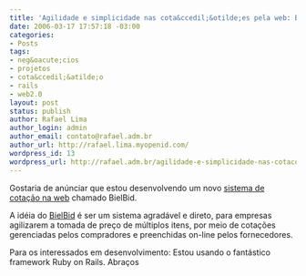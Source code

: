 ```yaml
---
title: 'Agilidade e simplicidade nas cota&ccedil;&otilde;es pela web: BielBid'
date: 2006-03-17 17:57:18 -03:00
categories:
- Posts
tags:
- neg&oacute;cios
- projetos
- cota&ccedil;&atilde;o
- rails
- web2.0
layout: post
status: publish
author: Rafael Lima
author_login: admin
author_email: contato@rafael.adm.br
author_url: http://rafael.lima.myopenid.com/
wordpress_id: 13
wordpress_url: http://rafael.adm.br/agilidade-e-simplicidade-nas-cotacoes-pela-web-bielbid/
---
```


Gostaria de an&uacute;nciar que estou desenvolvendo um novo <a href="http://bielbid.com.br">sistema de cota&ccedil;&atilde;o na web</a> chamado BielBid.

A id&eacute;ia do <a href="http://bielbid.com.br">BielBid</a> &eacute; ser um sistema agrad&aacute;vel e direto, para empresas agilizarem a tomada de pre&ccedil;o de m&uacute;ltiplos itens, por meio de cota&ccedil;&otilde;es gerenciadas pelos compradores e preenchidas on-line pelos fornecedores.

Para os interessados em desenvolvimento: Estou usando o fant&aacute;stico framework Ruby on Rails.
Abra&ccedil;os
